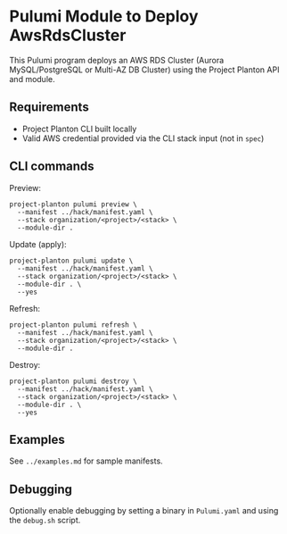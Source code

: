 # Pulumi Module to Deploy AwsRdsCluster

This Pulumi program deploys an AWS RDS Cluster (Aurora MySQL/PostgreSQL or Multi-AZ DB Cluster) using the Project Planton API and module.

## Requirements
- Project Planton CLI built locally
- Valid AWS credential provided via the CLI stack input (not in `spec`)

## CLI commands

Preview:

```shell
project-planton pulumi preview \
  --manifest ../hack/manifest.yaml \
  --stack organization/<project>/<stack> \
  --module-dir .
```

Update (apply):

```shell
project-planton pulumi update \
  --manifest ../hack/manifest.yaml \
  --stack organization/<project>/<stack> \
  --module-dir . \
  --yes
```

Refresh:

```shell
project-planton pulumi refresh \
  --manifest ../hack/manifest.yaml \
  --stack organization/<project>/<stack> \
  --module-dir .
```

Destroy:

```shell
project-planton pulumi destroy \
  --manifest ../hack/manifest.yaml \
  --stack organization/<project>/<stack> \
  --module-dir . \
  --yes
```

## Examples

See `../examples.md` for sample manifests.

## Debugging

Optionally enable debugging by setting a binary in `Pulumi.yaml` and using the `debug.sh` script.


